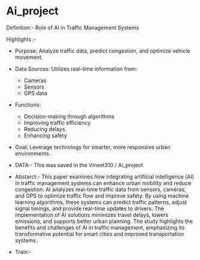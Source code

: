 # Ai_project

Definition:- Role of AI in Traffic Management Systems

Highlights :-

- Purpose: Analyze traffic data, predict congestion, and optimize vehicle movement.
- Data Sources: Utilizes real-time information from:
  - Cameras
  - Sensors
  - GPS data
- Functions:
  - Decision-making through algorithms
  - Improving traffic efficiency
  - Reducing delays
  - Enhancing safety
- Goal: Leverage technology for smarter, more responsive urban environments.

- DATA:- This was saved in the Vineet310 / Ai_project

- Abstarct:- This paper examines how integrating artificial intelligence (AI) in traffic management systems can enhance urban mobility and reduce congestion. AI analyzes real-time traffic data from sensors, cameras, and GPS to optimize traffic flow and improve safety. By using machine learning algorithms, these systems can predict traffic patterns, adjust signal timings, and provide real-time updates to drivers. The implementation of AI solutions minimizes travel delays, lowers emissions, and supports better urban planning. The study highlights the benefits and challenges of AI in traffic management, emphasizing its transformative potential for smart cities and improved transportation systems.

- Train:- 
